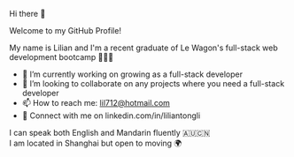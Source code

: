 Hi there 👋

Welcome to my GitHub Profile!

My name is Lilian and I'm a recent graduate of Le Wagon's full-stack web development bootcamp 👩🏻‍💻

- 🌱 I’m currently working on growing as a full-stack developer
- 👯 I’m looking to collaborate on any projects where you need a full-stack developer
- 📫 How to reach me: lil712@hotmail.com
- 🔗 Connect with me on linkedin.com/in/liliantongli

I can speak both English and Mandarin fluently 🇦🇺🇨🇳 </br>
I am located in Shanghai but open to moving 🌍
